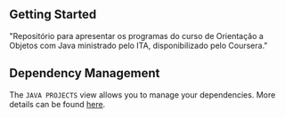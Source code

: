 ## Getting Started
"Repositório para apresentar os programas do curso de Orientação a Objetos com Java ministrado pelo ITA, disponibilizado pelo Coursera."

## Dependency Management

The `JAVA PROJECTS` view allows you to manage your dependencies. More details can be found [here](https://github.com/microsoft/vscode-java-dependency#manage-dependencies).
